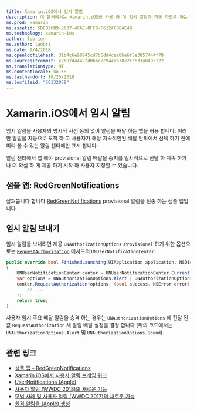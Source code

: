 ```yaml
---
title: Xamarin.iOS에서 임시 알림
description: 이 문서에서는 Xamarin.iOS를 사용 하 여 임시 알림과 작동 하도록 하는 방법을 설명 합니다. 임시 알림, iOS 12에에서 도입 된 명시적 사용자 권한 없이 자동 알림을 보내도록 응용 프로그램을 허용 합니다.
ms.prod: xamarin
ms.assetid: 5DCB36B9-2637-48AE-8FC0-F6124F08AC48
ms.technology: xamarin-ios
author: lobrien
ms.author: laobri
ms.date: 9/4/2018
ms.openlocfilehash: 31b4c6e98945cd7b5dd4cea8be6f5e3857444f78
ms.sourcegitcommit: e268fd44422d0bbc7c944a678e2cc633a0493122
ms.translationtype: MT
ms.contentlocale: ko-KR
ms.lasthandoff: 10/25/2018
ms.locfileid: "50132059"
---
```

# <a name="provisional-notifications-in-xamarinios"></a>Xamarin.iOS에서 임시 알림

임시 알림을 사용자의 명시적 사전 동의 없이 알림을 배달 하는 앱을 허용 합니다. 이러한 알림을 자동으로 도착 하 고 사용자가 해당 지속적인된 배달 안팎에서 선택 하기 전에 미리 볼 수 있는 알림 센터에만 표시 합니다.

알림 센터에서 앱 해야 provisional 알림 배달을 중지를 일시적으로 전달 하 계속 하거나 더 확실 하 게 제공 하기 시작 하 사용자 지정할 수 있습니다.

## <a name="sample-app-redgreennotifications"></a>샘플 앱: RedGreenNotifications

살펴봅니다 합니다 [RedGreenNotifications](https://developer.xamarin.com/samples/monotouch/iOS12/RedGreenNotifications) provisional 알림을 전송 하는 샘플 앱입니다.

## <a name="sending-provisional-notifications"></a>임시 알림 보내기

임시 알림을 보내려면 제공 `UNAuthorizationOptions.Provisional` 하기 위한 옵션으로는 [`RequestAuthorization`](https://developer.xamarin.com/api/member/UserNotifications.UNUserNotificationCenter.RequestAuthorization/)
메서드의 `UNUserNotificationCenter`:

```csharp
public override bool FinishedLaunching(UIApplication application, NSDictionary launchOptions)
{
    UNUserNotificationCenter center = UNUserNotificationCenter.Current;
    var options = UNAuthorizationOptions.Alert | UNAuthorizationOptions.Sound | UNAuthorizationOptions.Provisional;
    center.RequestAuthorization(options, (bool success, NSError error) => {
        // ...
    );
    return true;
}
```

사용자 임시 주요 배달 알림을 승격 하는 경우는 `UNAuthorizationOptions` 에 전달 된 값 `RequestAuthorization` 새 알림 배달 설정을 결정 합니다 (위의 코드에서는 `UNAuthorizationOptions.Alert` 및 `UNAuthorizationOptions.Sound`).

## <a name="related-links"></a>관련 링크

- [샘플 앱 – RedGreenNotifications](https://developer.xamarin.com/samples/monotouch/iOS12/RedGreenNotifications)
- [Xamarin.iOS에서 사용자 알림 프레임 워크](~/ios/platform/user-notifications/index.md)
- [UserNotifications (Apple)](https://developer.apple.com/documentation/usernotifications?language=objc)
- [사용자 알림 (WWDC 2018)의 새로운 기능](https://developer.apple.com/videos/play/wwdc2018/710/)
- [모범 사례 및 사용자 알림 (WWDC 2017)의 새로운 기능](https://developer.apple.com/videos/play/wwdc2017/708/)
- [원격 알림을 (Apple) 생성](https://developer.apple.com/documentation/usernotifications/setting_up_a_remote_notification_server/generating_a_remote_notification)
